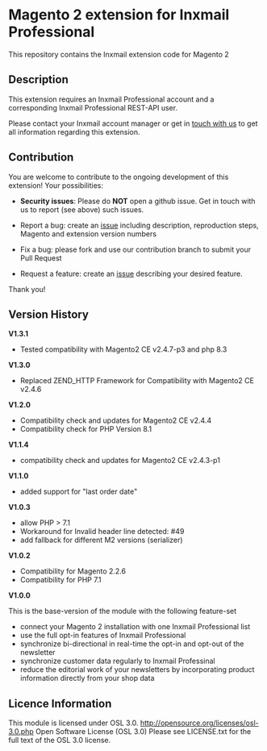 # Magento 2 extension for Inxmail Professional
This repository contains the Inxmail extension code for Magento 2

## Description

This extension requires an Inxmail Professional account and a corresponding Inxmail Professional REST-API user.

Please contact your Inxmail account manager or get in [touch with us](https://www.inxmail.de/kontakt) to get all information regarding this extension.


## Contribution

You are welcome to contribute to the ongoing development of this extension! Your possibilities:

* **Security issues**: Please do **NOT** open a github issue. Get in touch with us to report (see above) such issues.

* Report a bug: create an [issue](https://github.com/Inxmail/inx_magento2/issues/new) including description, reproduction steps, Magento and extension version numbers
* Fix a bug: please fork and use our contribution branch to submit your Pull Request
* Request a feature: create an [issue](https://github.com/Inxmail/inx_magento2/issues/new) describing your desired feature.

Thank you!


## Version History
**V1.3.1**
* Tested compatibility with Magento2 CE v2.4.7-p3 and php 8.3

**V1.3.0**
* Replaced ZEND_HTTP Framework for Compatibility with Magento2 CE v2.4.6

**V1.2.0**
* Compatibility check and updates for Magento2 CE v2.4.4
* Compatibility check for PHP Version 8.1

**V1.1.4**
* compatibility check and updates for Magento2 CE v2.4.3-p1

**V1.1.0**
* added support for "last order date"

**V1.0.3**
* allow PHP > 7.1
* Workaround for Invalid header line detected: #49
* add fallback for different M2 versions (serializer)

**V1.0.2**
* Compatibility for Magento 2.2.6
* Compatibility for PHP 7.1

**V1.0.0**

This is the base-version of the module with the following feature-set
* connect your Magento 2 installation with one Inxmail Professional list
* use the full opt-in features of Inxmail Professional
* synchronize bi-directional in real-time the opt-in and opt-out of the newsletter 
* synchronize customer data regularly to Inxmail Professinal
* reduce the editorial work of your newsletters by incorporating product information directly from your shop data 


## Licence Information
This module is licensed under OSL 3.0.
http://opensource.org/licenses/osl-3.0.php  Open Software License (OSL 3.0)
Please see LICENSE.txt for the full text of the OSL 3.0 license.
